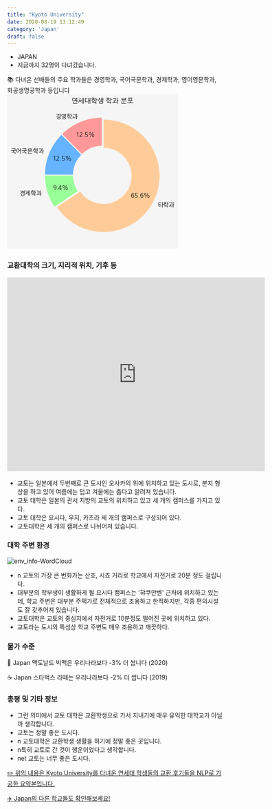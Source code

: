 ```yaml
---
title: "Kyoto University"
date: 2020-08-19 13:12:49
category: 'Japan'
draft: false
---
```



* JAPAN
* 지금까지 32명이 다녀갔습니다. 

📚 다녀온 선배들의 주요 학과들은 경영학과, 국어국문학과, 경제학과, 영어영문학과, 화공생명공학과 등입니다
![department-info](../plots/JP000013.png)
### 교환대학의 크기, 지리적 위치, 기후 등
<iframe
width="600"
height="450"
frameborder="0" style="border:0"
src="https://www.google.com/maps/embed/v1/place?key=AIzaSyC9e1AME-pVmWC4hBpFdu5S4dKzyepa3HQ&q=Kyoto+University&center=35.0262444,135.7808218&zoom=14" allowfullscreen>
</iframe>

* 교토는 일본에서 두번째로 큰 도시인 오사카의 위에 위치하고 있는 도시로, 분지 형상을 하고 있어 여름에는 덥고 겨울에는 춥다고 알려져 있습니다.
* 교토 대학은 일본의 관서 지방의 교토의 위치하고 있고 세 개의 캠퍼스를 가지고 있다.
* 교토 대학은 요시다, 우지, 카츠라 세 개의 캠퍼스로 구성되어 있다.
* 교토대학은 세 개의 캠퍼스로 나뉘어져 있습니다.


### 대학 주변 환경

![env_info-WordCloud](../univ_wordclouds_okt/env_info/JP000013_env_info_okt.png)

* n 교토의 가장 큰 번화가는 산죠, 시죠 거리로 학교에서 자전거로 20분 정도 걸립니다.
* 대부분의 학부생이 생활하게 될 요시다 캠퍼스는 '햐쿠만벤' 근처에 위치하고 있는데, 학교 주변은 대부분 주택가로 전체적으로 조용하고 한적하지만, 각종 편의시설도 잘 갖추어져 있습니다.
* 교토대학은 교토의 중심지에서 자전거로 10분정도 떨어진 곳에 위치하고 있다.
* 교토라는 도시의 특성상 학교 주변도 매우 조용하고 깨끗하다.


### 물가 수준 
🍔 Japan 맥도날드 빅맥은 우리나라보다 -3% 더 쌉니다 (2020)

☕️ Japan 스타벅스 라떼는 우리나라보다 -2% 더 쌉니다 (2019)

### 총평 및 기타 정보
* 그런 의미에서 교토 대학은 교환학생으로 가서 지내기에 매우 유익한 대학교가 아닐까 생각합니다.
* 교토는 정말 좋은 도시다.
* n 교토대학은 교환학생 생활을 하기에 정말 좋은 곳입니다.
* n특히 교토로 간 것이 행운이었다고 생각합니다.
* net 교토는 너무 좋은 도시다.


[✏️ 위의 내용은 Kyoto University를 다녀온 연세대 학생들의 교환 후기들을 NLP로 가공한 요약본입니다.](http://oia.yonsei.ac.kr/partner/expReport.asp?ucode=JP000013&bgbn=A)

[✈️ Japan의 다른 학교들도 확인해보세요!](https://yonsei-exchange.netlify.app/?category=Japan)

